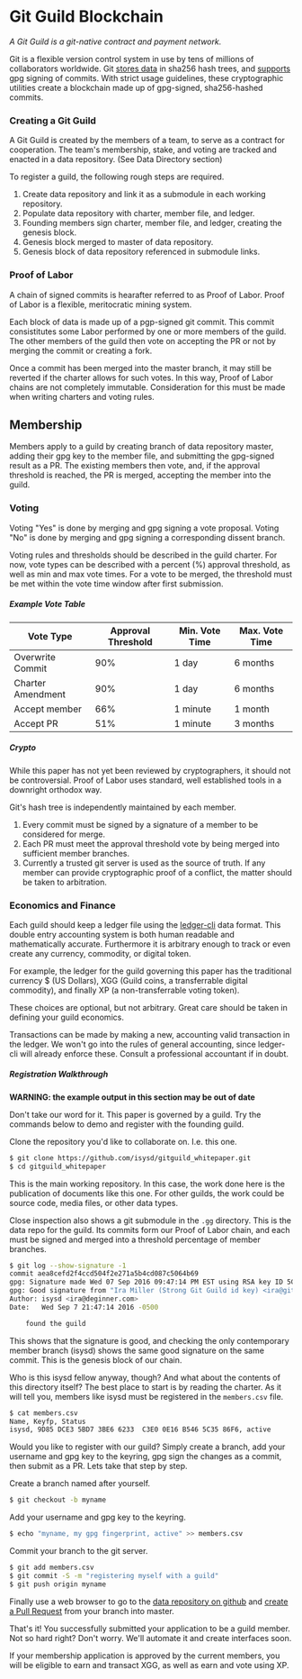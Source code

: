 # Git Guild Blockchain

*A Git Guild is a git-native contract and payment network.*

Git is a flexible version control system in use by tens of millions of collaborators worldwide. Git [stores data](https://git-scm.com/book/en/v2/Git-Internals-Git-Objects) in sha256 hash trees, and [supports](https://git-scm.com/book/en/v2/Git-Tools-Signing-Your-Work) gpg signing of commits. With strict usage guidelines, these cryptographic utilities create a blockchain made up of gpg-signed, sha256-hashed commits.

### Creating a Git Guild

A Git Guild is created by the members of a team, to serve as a contract for cooperation. The team's membership, stake, and voting are tracked and enacted in a data repository. (See Data Directory section)

To register a guild, the following rough steps are required.

1. Create data repository and link it as a submodule in each working repository.
2. Populate data repository with charter, member file, and ledger.
3. Founding members sign charter, member file, and ledger, creating the genesis block.
4. Genesis block merged to master of data repository.
5. Genesis block of data repository referenced in submodule links.

### Proof of Labor

A chain of signed commits is hearafter referred to as Proof of Labor. Proof of Labor is a flexible, meritocratic mining system.

Each block of data is made up of a pgp-signed git commit. This commit consistitutes some Labor performed by one or more members of the guild. The other members of the guild then vote on accepting the PR or not by merging the commit or creating a fork.

Once a commit has been merged into the master branch, it may still be reverted if the charter allows for such votes. In this way, Proof of Labor chains are not completely immutable. Consideration for this must be made when writing charters and voting rules.

## Membership

Members apply to a guild by creating branch of data repository master, adding their gpg key to the member file, and submitting the gpg-signed result as a PR. The existing members then vote, and, if the approval threshold is reached, the PR is merged, accepting the member into the guild.

### Voting

Voting "Yes" is done by merging and gpg signing a vote proposal. Voting "No" is done by merging and gpg signing a corresponding dissent branch.

Voting rules and thresholds should be described in the guild charter. For now, vote types can be described with a percent (%) approval threshold, as well as min and max vote times. For a vote to be merged, the threshold must be met within the vote time window after first submission.

##### Example Vote Table

| Vote Type | Approval Threshold | Min. Vote Time | Max. Vote Time |
|-----------|--------------------|----------------|----------------|
| Overwrite Commit | 90%         | 1 day          | 6 months       |
| Charter Amendment | 90%        | 1 day          | 6 months       |
| Accept member | 66%        | 1 minute          | 1 month       |
| Accept PR | 51%        | 1 minute          | 3 months       |

##### Crypto

While this paper has not yet been reviewed by cryptographers, it should not be controversial. Proof of Labor uses standard, well established tools in a downright orthodox way.

Git's hash tree is independently maintained by each member. 

1. Every commit must be signed by a signature of a member to be considered for merge.
2. Each PR must meet the approval threshold vote by being merged into sufficient member branches.
3. Currently a trusted git server is used as the source of truth. If any member can provide cryptographic proof of a conflict, the matter should be taken to arbitration.

### Economics and Finance

Each guild should keep a ledger file using the [ledger-cli](http://ledger-cli.org) data format. This double entry accounting system is both human readable and mathematically accurate. Furthermore it is arbitrary enough to track or even create any currency, commodity, or digital token.  

For example, the ledger for the guild governing this paper has the traditional currency $ (US Dollars), XGG (Guild coins, a transferrable digital commodity), and finally XP (a non-transferrable voting token).

These choices are optional, but not arbitrary. Great care should be taken in defining your guild economics.

Transactions can be made by making a new, accounting valid transaction in the ledger. We won't go into the rules of general accounting, since ledger-cli will already enforce these. Consult a professional accountant if in doubt.

##### Registration Walkthrough

__WARNING: the example output in this section may be out of date__

Don't take our word for it. This paper is governed by a guild. Try the commands below to demo and register with the founding guild.

Clone the repository you'd like to collaborate on. I.e. this one.

```sh
$ git clone https://github.com/isysd/gitguild_whitepaper.git
$ cd gitguild_whitepaper
```

This is the main working repository. In this case, the work done here is the publication of documents like this one. For other guilds, the work could be source code, media files, or other data types.

Close inspection also shows a git submodule in the `.gg` directory. This is the data repo for the guild. Its commits form our Proof of Labor chain, and each must be signed and merged into a threshold percentage of member branches.

```sh
$ git log --show-signature -1
commit aea8cefd2f4ccd504f2e271a5b4cd087c5064b69
gpg: Signature made Wed 07 Sep 2016 09:47:14 PM EST using RSA key ID 5C3586F6
gpg: Good signature from "Ira Miller (Strong Git Guild id key) <ira@gitguild.com>"
Author: isysd <ira@deginner.com>
Date:   Wed Sep 7 21:47:14 2016 -0500

    found the guild
```

This shows that the signature is good, and checking the only contemporary member branch (isysd) shows the same good signature on the same commit. This is the genesis block of our chain.

Who is this isysd fellow anyway, though? And what about the contents of this directory itself? The best place to start is by reading the charter. As it will tell you, members like isysd must be registered in the `members.csv` file.

```sh
$ cat members.csv
Name, Keyfp, Status
isysd, 9D85 DCE3 5BD7 3BE6 6233  C3E0 0E16 B546 5C35 86F6, active
```

Would you like to register with our guild? Simply create a branch, add your username and gpg key to the keyring, gpg sign the changes as a commit, then submit as a PR. Lets take that step by step.

Create a branch named after yourself.

```sh
$ git checkout -b myname
```

Add your username and gpg key to the keyring.

```sh
$ echo "myname, my gpg fingerprint, active" >> members.csv
```

Commit your branch to the git server.

```sh
$ git add members.csv
$ git commit -S -m "registering myself with a guild"
$ git push origin myname
```

Finally use a web browser to go to the [data repository on github](https://github.com/isysd/gitguild_whitepaper_data) and [create a Pull Request](https://help.github.com/articles/creating-a-pull-request/) from your branch into master.

That's it! You successfully submitted your application to be a guild member. Not so hard right? Don't worry. We'll automate it and create interfaces soon.  

If your membership application is approved by the current members, you will be eligible to earn and transact XGG, as well as earn and vote using XP.
